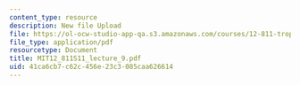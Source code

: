 ```yaml
---
content_type: resource
description: New file Upload
file: https://ol-ocw-studio-app-qa.s3.amazonaws.com/courses/12-811-tropical-meteorology-spring-2011/41ca6cb7c62c456e23c3085caa626614_MIT12_811S11_lecture_9.pdf
file_type: application/pdf
resourcetype: Document
title: MIT12_811S11_lecture_9.pdf
uid: 41ca6cb7-c62c-456e-23c3-085caa626614
---
```

